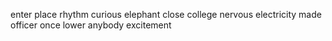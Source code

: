 enter place rhythm curious elephant close college nervous electricity made officer once lower anybody excitement